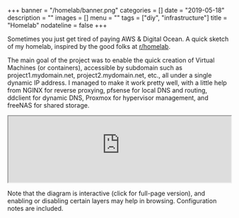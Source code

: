 +++
banner = "/homelab/banner.png"
categories = []
date = "2019-05-18"
description = ""
images = []
menu = ""
tags = ["diy", "infrastructure"]
title = "Homelab"
nodateline = false
+++

Sometimes you just get tired of paying AWS & Digital Ocean. A quick sketch of my homelab, inspired by the good folks at [r/homelab](http://reddit.com/r/homelab).

The main goal of the project was to enable the quick creation of Virtual Machines (or containers), accessible by subdomain such as project1.mydomain.net, project2.mydomain.net, etc., all under a single dynamic IP address. I managed to make it work pretty well, with a little 
help from NGINX for reverse proxying, pfsense for local DNS and routing, ddclient for dynamic DNS, Proxmox for hypervisor management, and freeNAS for shared storage.

<iframe src="https://a0f5e397-e761-40ed-b772-7483ae90b62e.htmlpasta.com/" style="width: 100%; height=1000px; "></iframe>

Note that the diagram is interactive (click for full-page version), and enabling or disabling certain layers may help in browsing. Configuration notes are included. 

<!-- <a href="https://a0f5e397-e761-40ed-b772-7483ae90b62e.htmlpasta.com/"><img src="homelab/homelab_screenshot.png"></img></a> -->

